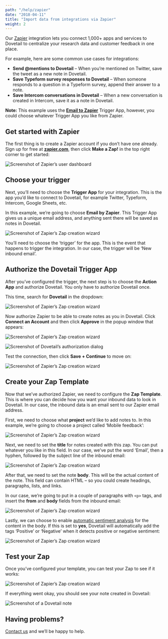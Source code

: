 ```yaml
---
path: "/help/zapier"
date: "2018-04-11"
title: "Import data from integrations via Zapier"
weight: 2
---
```


Our [Zapier](https://zapier.com/) integration lets you connect 1,000+ apps and services to Dovetail to centralize your research data and customer feedback in one place.

For example, here are some common use cases for integrations:

* **Send @mentions to Dovetail** – When you’re mentioned on Twitter, save the tweet as a new note in Dovetail.
* **Save Typeform survey responses to Dovetail** – When someone responds to a question in a Typeform survey, append their answer to a note.
* **Save Intercom conversations in Dovetail** – When a new conversation is created in Intercom, save it as a note in Dovetail.

**Note:** This example uses the **[Email to Zapier](https://zapier.com/apps/email/integrations)** Trigger App, however, you could choose whatever Trigger App you like from Zapier.

## Get started with Zapier

The first thing is to create a Zapier account if you don’t have one already. Sign up for free at **[zapier.com](https://zapier.com/)**, then click **Make a Zap!** in the top right corner to get started:

![Screenshot of Zapier’s user dashboard](./make-zap.png)

## Choose your trigger

Next, you’ll need to choose the **Trigger App** for your integration. This is the app you’d like to connect to Dovetail, for example Twitter, Typeform, Intercom, Google Sheets, etc.

In this example, we’re going to choose **Email by Zapier**. This Trigger App gives us a unique email address, and anything sent there will be saved as notes in Dovetail.

![Screenshot of Zapier’s Zap creation wizard](./choose-trigger-app.png)

You’ll need to choose the ‘trigger’ for the app. This is the event that happens to trigger the integration. In our case, the trigger will be ‘New inbound email’.

## Authorize the Dovetail Trigger App

After you’ve configured the trigger, the next step is to choose the **Action App** and authorize Dovetail. You only have to authorize Dovetail once.

This time, search for **Dovetail** in the dropdown:

![Screenshot of Zapier’s Zap creation wizard](./choose-action-app.png)

Now authorize Zapier to be able to create notes as you in Dovetail. Click **Connect an Account** and then click **Approve** in the popup window that appears:

![Screenshot of Zapier’s Zap creation wizard](./select-account.png)

![Screenshot of Dovetail’s authorization dialog](./authorization.png)

Test the connection, then click **Save + Continue** to move on:

![Screenshot of Zapier’s Zap creation wizard](./authorization-success.png)

## Create your Zap Template

Now that we’ve authorized Zapier, we need to configure the **Zap Template**. This is where you can decide how you want your inbound data to look in Dovetail. In our case, the inbound data is an email sent to our Zapier email address.

First, we need to choose what **project** we’d like to add notes to. In this example, we’re going to choose a project called ‘Mobile feedback’:

![Screenshot of Zapier’s Zap creation wizard](./choose-project.png)

Next, we need to set the **title** for notes created with this zap. You can put whatever you like in this field. In our case, we’ve put the word ‘Email’, then a hyphen, followed by the subject line of the inbound email:

![Screenshot of Zapier’s Zap creation wizard](./choose-title.png)

After that, we need to set the note **body**. This will be the actual content of the note. This field can contain HTML – so you could create headings, paragraphs, lists, and links.

In our case, we’re going to put in a couple of paragraphs with `<p>` tags, and insert the **from** and **body** fields from the inbound email:

![Screenshot of Zapier’s Zap creation wizard](./choose-body.png)

Lastly, we can choose to enable [automatic sentiment analysis](/help/sentiment) for the content in the body. If this is set to **yes**, Dovetail will automatically add the tags ‘Positive’ or ‘Negative’ when it detects positive or negative sentiment:

![Screenshot of Zapier’s Zap creation wizard](./choose-sentiment.png)

## Test your Zap

Once you’ve configured your template, you can test your Zap to see if it works:

![Screenshot of Zapier’s Zap creation wizard](./send-test.png)

If everything went okay, you should see your note created in Dovetail:

![Screenshot of a Dovetail note](./email.png)

## Having problems?

[Contact us](mailto:hello@dovetailapp.com) and we’ll be happy to help.
